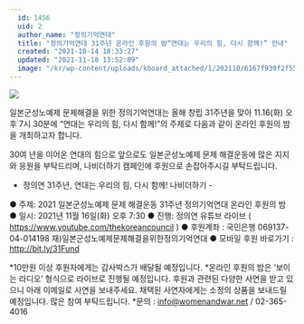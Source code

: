 ```yaml
---
  id: 1456
  uid: 2
  author_name: "정의기억연대"
  title: "정의기억연대 31주년 온라인 후원의 밤“연대는 우리의 힘, 다시 함께!” 안내"
  created: "2021-10-14 18:33:27"
  updated: "2021-11-18 13:52:09"
  image: "/kr/wp-content/uploads/kboard_attached/1/202110/6167f939f2f552643110.jpg"
---
```

![](/kr/wp-content/uploads/kboard_attached/1/202110/6167f939f2f552643110.jpg)

일본군성노예제 문제해결을 위한 정의기억연대는 올해 창립 31주년을 맞아 11.16(화) 오후 7시 30분에 “연대는 우리의 힘, 다시 함께!”의 주제로 다음과 같이 온라인 후원의 밤을 개최하고자 합니다.

30여 년을 이어온 연대의 힘으로 앞으로도 일본군성노예제 문제 해결운동에 많은 지지와 응원을 부탁드리며, 나비더하기 캠페인에 후원으로 손잡아주시길 부탁드립니다.
- 정의연 31주년, 연대는 우리의 힘, 다시 함께! 나비더하기 -

● 주제: 2021 일본군성노예제 문제 해결운동 31주년 정의기억연대 온라인 후원의 밤
● 일시: 2021년 11월 16일(화) 오후 7:30 
● 진행: 정의연 유튜브 라이브 ( https://www.youtube.com/thekoreancouncil )
● 후원계좌 : 국민은행 069137-04-014198 재)일본군성노예제문제해결을위한정의기억연대
● 모바일 후원 바로가기 : http://bit.ly/31Fund

\*10만원 이상 후원자에게는 감사박스가 배달될 예정입니다. 
\*온라인 후원의 밤은 ‘보이는 라디오’ 형식으로 라이브로 진행될 예정입니다. 후원과 관련된 다양한 사연을 받고 있으니 아래 이메일로 사연을 보내주세요. 채택된 사연자에게는 소정의 상품을 보내드릴 예정입니다. 많은 참여 부탁드립니다.
\*문의 : info@womenandwar.net / 02-365-4016